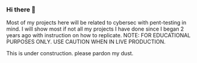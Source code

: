 ### Hi there 👋
  Most of my projects here will be related to cybersec with pent-testing in mind. 
I will show most if not all my projects I have done since I began 2 years ago with instruction on how to replicate. 
NOTE: FOR EDUCATIONAL PURPOSES ONLY. USE CAUTION WHEN IN LIVE PRODUCTION. 
















This is under construction. please pardon my dust.
